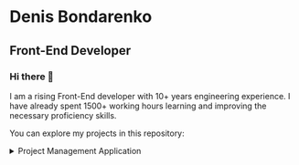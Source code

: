 <!--
**ExIxIxS/ExIxIxS** is a ✨ _special_ ✨ repository because its `README.md` (this file) appears on your GitHub profile.
-->

# Denis Bondarenko
## Front-End Developer

### Hi there 👋
I am a rising Front-End developer with 10+ years engineering experience.
I have already spent 1500+ working hours learning and improving the necessary proficiency skills.

You can explore my projects in this repository:
<details><summary>Project Management Application</summary>
<br>

| Description | Deployed app | Repository | Technologies stack |
| :---: | :---: | :---: | :---: |
| Project Management application with advanced localization and interface customization options | [PMA application](https://exixixs.github.io/pma/) | [PMA NG App](https://github.com/ExIxIxS/PMA_FrontEnd) | Angular 15, Angular material, JavaScript, TypeScript, RxJS, REST API, HTML5, SASS |

![Screenshot 2023-02-28 175347](https://user-images.githubusercontent.com/106703414/221922652-c2ea5ea1-ffb4-4601-8bd5-7388490c94f7.jpg)
![Screenshot 2023-02-25 153838](https://user-images.githubusercontent.com/106703414/221362861-66f7d008-50da-4f6b-b709-7dfcfd91d93d.jpg)
</details>


